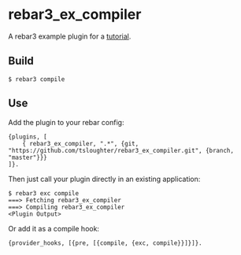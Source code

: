 rebar3_ex_compiler
=====

A rebar3 example plugin for a [tutorial](http://www.rebar3.org/v3.0/docs/custom-compiler-plugins).

Build
-----

    $ rebar3 compile

Use
---

Add the plugin to your rebar config:

    {plugins, [
        { rebar3_ex_compiler, ".*", {git, "https://github.com/tsloughter/rebar3_ex_compiler.git", {branch, "master"}}}
    ]}.

Then just call your plugin directly in an existing application:


    $ rebar3 exc compile
    ===> Fetching rebar3_ex_compiler
    ===> Compiling rebar3_ex_compiler
    <Plugin Output>

Or add it as a compile hook:

    {provider_hooks, [{pre, [{compile, {exc, compile}}]}]}.
